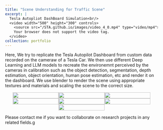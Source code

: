 ```yaml
---
title: "Scene Understanding for Traffic Scene"
excerpt: |
  Tesla Autopliot DashBoard Simulation<br/>
  <video width="500" height="300" controls>
    <source src="/STA.github.io/images/video_4_0.mp4" type="video/mp4">
    Your browser does not support the video tag.
  </video>
collection: portfolio
---
```


Here, We try to replicate the Tesla Autopilot Dashboard from custom data recorded on the cameraw of a Tesla Car. We then use different Deep Learning and LLM models to recreate the environemnt perceived by the cameras in calibration such as the object detection, segmentation, depth estimation, object orientation, human pose estimation, etc and render it on the dashboard. We use blender to render the scene using appropriate textures and materials and scaling the scene to the correct size.

<div style="display: flex; flex-wrap: wrap; justify-content: center; ">
  <div style="width: 30%; text-align: center;">
    <img src="/STA.github.io/images/image_4_1.jpg" style="width: 100%; height: auto; display: block; margin: auto;" >
  </div>

  <div style="width: 30%; text-align: center;">
    <img src="/STA.github.io/images/image_4_2.jpg"  style="width: 100%; height: auto; display: block; margin: auto;">
  </div>

  <div style="width: 30%; text-align: center;">
    <img src="/STA.github.io/images/image_4_3.jpg" style="width: 100%; height: auto; display: block; margin: auto;">
  </div>

  <div style="width: 30%; text-align: center;">
    <img src="/STA.github.io/images/image_4_4.jpg" style="width: 100%; height: auto; display: block; margin: auto;">
  </div>


  <div style="width: 30%; text-align: center;">
    <img src="/STA.github.io/images/image_4_5.jpg" style="width: 100%; height: auto;">
  </div>

  <div style="width: 30%; text-align: center;">
    <img src="/STA.github.io/images/image_4_6.jpg"  style="width: 100%; height: auto;">
  </div>

  <div style="width: 30%; text-align: center;">
    <img src="/STA.github.io/images/image_4_7.jpg" style="width: 100%; height: auto;">
  </div>
</div>

Please contact me if you want to collaborate on research projects in any related fields.g